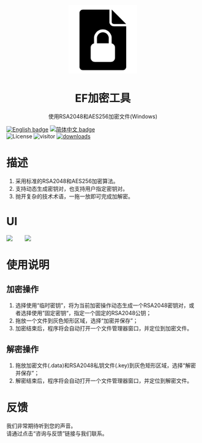 <p align="center">
  <img width="180" src="./public/logo.png" alt="EncryptFile">
  <h1 align="center">EF加密工具</h1>
  <p align="center">使用RSA2048和AES256加密文件(Windows)</p>
</p>

[![English badge](https://img.shields.io/badge/%E8%8B%B1%E6%96%87-English-blue)](./README.md)
[![简体中文 badge](https://img.shields.io/badge/%E7%AE%80%E4%BD%93%E4%B8%AD%E6%96%87-Simplified%20Chinese-blue)](./README-ZH_CN.md)\
![License](https://img.shields.io/badge/License-Apache%202-green.svg)
![visitor](https://visitor-badge.glitch.me/badge?page_id=yishan001.encryptfile)
[![downloads](https://img.shields.io/github/downloads/Yishan001/EncryptFile/total.svg?style=flat-square)](https://github.com/Yishan001/EncryptFile/releases)

# 描述
1. 采用标准的RSA2048和AES256加密算法。
2. 支持动态生成密钥对，也支持用户指定密钥对。
3. 抛开复杂的技术术语，一拖一放即可完成加解密。

# UI
<div>
  <kbd>
    <img align=top src="https://user-images.githubusercontent.com/11456033/215807810-8ec33d22-6eef-4137-a60c-3f51525040d2.png" width="300">
  </kbd>
  &nbsp;&nbsp;&nbsp;&nbsp;&nbsp;
  <kbd>
    <img align=top src="https://user-images.githubusercontent.com/11456033/215807849-1b4d89d4-9795-43bd-b43a-a237e1de0e16.png" width="300">
  </kbd>
</div>

# 使用说明
## 加密操作
1. 选择使用“临时密钥”，将为当前加密操作动态生成一个RSA2048密钥对，或者选择使用”固定密钥“，指定一个固定的RSA2048公钥；
2. 拖放一个文件到灰色矩形区域，选择“加密并保存”；
3. 加密结束后，程序将会自动打开一个文件管理器窗口，并定位到加密文件。
## 解密操作
1. 拖放加密文件(.data)和RSA2048私钥文件(.key)到灰色矩形区域，选择“解密并保存”；
2. 解密结束后，程序将会自动打开一个文件管理器窗口，并定位到解密文件。

# 反馈
我们非常期待听到您的声音。<br>
请通过点击“咨询与反馈”链接与我们联系。
